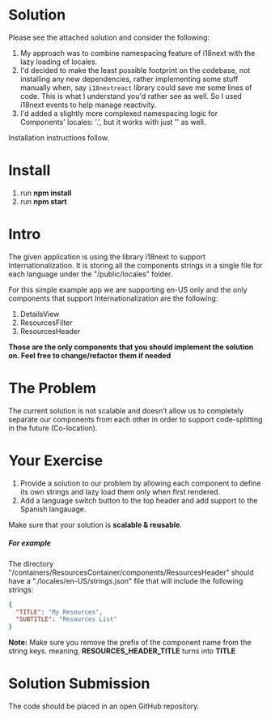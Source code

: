 # Solution

Please see the attached solution and consider the following:
1. My approach was to combine namespacing feature of i18next with the lazy loading of locales.
2. I'd decided to make the least possible footprint on the codebase, not installing any new dependencies, rather implementing some stuff manually when, say `i18nextreact` library could save me some lines of code. This is what I understand you'd rather see as well. So I used i18next events to help manage reactivity.
3. I'd added a slightly more complexed namespacing logic for Components' locales: '<Container>.<Component>', but it works with just '<Component>' as well.

Installation instructions follow.

# Install

1. run **npm install**
2. run **npm start**

# Intro

The given application is using the library i18next to support Internationalization.
It is storing all the components strings in a single file for each language under the "/public/locales" folder.

For this simple example app we are supporting en-US only and the only components that support Internationalization are the following:

1. DetailsView
2. ResourcesFilter
3. ResourcesHeader

**Those are the only components that you should implement the solution on. Feel free to change/refactor them if needed**

# The Problem

The current solution is not scalable and doesn’t allow us to completely separate our components from each other in order to support code-splitting in the future (Co-location).

# Your Exercise

1. Provide a solution to our problem by allowing each component to define its own strings and lazy load them only when first rendered.
2. Add a language switch button to the top header and add support to the Spanish langauage.


Make sure that your solution is **scalable & reusable**.

##### For example

The directory "/containers/ResourcesContainer/components/ResourcesHeader" should have a "./locales/en-US/strings.json" file that will include the following strings:

```json
{
  "TITLE": "My Resources",
  "SUBTITLE": "Resources List"
}
```

**Note:** Make sure you remove the prefix of the component name from the string keys.
meaning, **RESOURCES_HEADER_TITLE** turns into **TITLE**

# Solution Submission

The code should be placed in an open GitHub repository.
